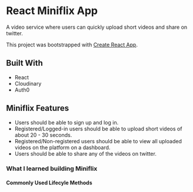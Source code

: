 # React Miniflix App 

A video service where users can quickly upload short videos and share on twitter. 

This project was bootstrapped with [Create React App](https://github.com/facebook/create-react-app).

## Built With

* React 
* Cloudinary 
* Auth0

## Miniflix Features

* Users should be able to sign up and log in.
* Registered/Logged-in users should be able to upload short videos of about 20 - 30 seconds.
* Registered/Non-registered users should be able to view all uploaded videos on the platform on a dashboard.
* Users should be able to share any of the videos on twitter.


### What I learned building Miniflix

#### Commonly Used Lifecyle Methods
